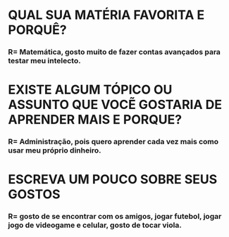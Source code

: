 # QUAL SUA MATÉRIA FAVORITA E PORQUÊ?
### R= Matemática, gosto muito de fazer contas avançados para testar meu intelecto.
# EXISTE ALGUM TÓPICO OU ASSUNTO QUE VOCẼ GOSTARIA DE APRENDER MAIS E PORQUE?
### R= Administração, pois quero aprender cada vez mais como usar meu próprio dinheiro.
# ESCREVA UM POUCO SOBRE SEUS GOSTOS
### R= gosto de se encontrar com os amigos, jogar futebol, jogar jogo de videogame e celular, gosto de tocar viola.
